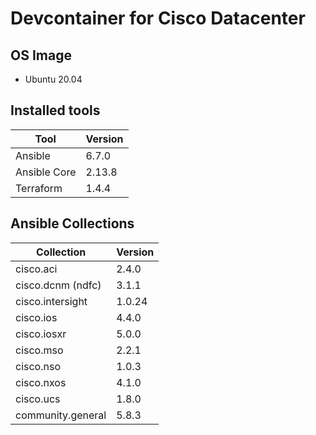 # Devcontainer for Cisco Datacenter

## OS Image
- Ubuntu 20.04

## Installed tools
| Tool | Version |
|--|--|
| Ansible | 6.7.0 |
| Ansible Core | 2.13.8 |
| Terraform | 1.4.4 |

## Ansible Collections
| Collection | Version |
|--|--|
| cisco.aci | 2.4.0 |
| cisco.dcnm (ndfc) | 3.1.1 |
| cisco.intersight | 1.0.24 |
| cisco.ios | 4.4.0 |
| cisco.iosxr | 5.0.0 |
| cisco.mso | 2.2.1 |
| cisco.nso | 1.0.3 |
| cisco.nxos | 4.1.0 |
| cisco.ucs | 1.8.0 |
| community.general | 5.8.3 |